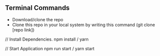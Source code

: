 ## Terminal Commands

- Download/clone the repo
- Clone this repo in your local system by writing this command (git clone [repo link])

// Install Dependencies.
npm install / yarn

// Start Application
npm run start / yarn start